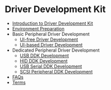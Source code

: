 # Driver Development Kit

- [Introduction to Driver Development Kit](driverdevelopment-overview.md)
- [Environment Preparation](environment-preparation.md)
- Basic Peripheral Driver Development
  - [UI-free Driver Development](driverextensionability.md)
  - [UI-based Driver Development](externaldevice-guidelines.md)
- Dedicated Peripheral Driver Development
  - [USB DDK Development](usb-ddk-guidelines.md)
  - [HID DDK Development](hid-ddk-guidelines.md)
  - [USB Serial DDK Development](usb-serial-ddk-guidelines.md)
  - [SCSI Peripheral DDK Development](scsi-peripheral-ddk-guidelines.md)
- [FAQs](externaldevice-faqs.md)
- [Terms](terms.md)
